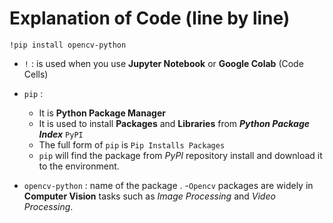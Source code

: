 # Explanation of Code (line by line)

`!pip install opencv-python` 
- `!` : is used when you use **Jupyter Notebook** or **Google Colab** (Code Cells)

- `pip` :
    -  It is **Python Package Manager**
    -  It is used to install **Packages** and **Libraries** from ***Python Package Index*** `PyPI`
    - The full form of `pip` is `Pip Installs Packages`
    - `pip` will find the package from *PyPI* repository install and download it to the environment.
- `opencv-python` : name of the package .
    -`Opencv` packages are widely in **Computer Vision** tasks such as *Image Processing* and *Video Processing*.    
